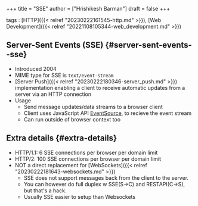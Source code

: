 +++
title = "SSE"
author = ["Hrishikesh Barman"]
draft = false
+++

tags
: [HTTP]({{< relref "20230222161545-http.md" >}}), [Web Development]({{< relref "20221108105344-web_development.md" >}})


## Server-Sent Events (SSE) {#server-sent-events--sse}

-   Introduced 2004
-   MIME type for SSE is `text/event-stream`
-   [Server Push]({{< relref "20230222180346-server_push.md" >}}) implementation enabling a client to receive automatic updates from a server via an HTTP connection
-   Usage
    -   Send message updates/data streams to a browser client
    -   Client uses JavaScript API [EventSource](https://developer.mozilla.org/en-US/docs/Web/API/EventSource), to recieve the event stream
    -   Can run outside of browser context too


## Extra details {#extra-details}

-   HTTP/1.1: 6 SSE connections per browser per domain limit
-   HTTP/2: 100 SSE connections per browser per domain limit
-   NOT a direct replacement for [WebSockets]({{< relref "20230222181643-websockets.md" >}})
    -   SSE does not support messages back from the client to the server.
    -   You can however do full duplex w SSE(S-&gt;C) and RESTAPI(C-&gt;S), but that's a hack.
    -   Usually SSE easier to setup than Websockets
